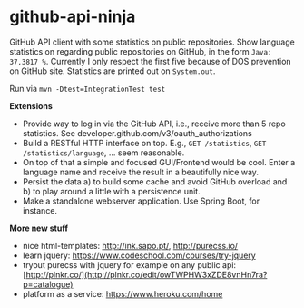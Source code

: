 github-api-ninja
================

GitHub API client with some statistics on public repositories. Show language statistics on regarding public 
repositories on GitHub, in the form `Java: 37,3817 %`. Currently I only respect the first five because of DOS 
prevention on GitHub site. Statistics are printed out on `System.out`.

Run via `mvn -Dtest=IntegrationTest test`

**Extensions**

- Provide way to log in via the GitHub API, i.e., receive more than 5 repo statistics. 
See developer.github.com/v3/oauth_authorizations
- Build a RESTful HTTP interface on top. E.g., `GET /statistics`, `GET /statistics/language`, ... seem reasonable.
- On top of that a simple and focused GUI/Frontend would be cool. Enter a language name and receive the result in a 
beautifully nice way. 
- Persist the data a) to build some cache and avoid GitHub overload and b) to play around a little with a persistence
 unit.
- Make a standalone webserver application. Use Spring Boot, for instance. 

**More new stuff**

- nice html-templates: http://ink.sapo.pt/, http://purecss.io/
- learn jquery: https://www.codeschool.com/courses/try-jquery
- tryout purecss with jquery for example on any public api: [http://plnkr.co/](http://plnkr.co/edit/owTWPHW3xZDE8vnHn7ra?p=catalogue)
- platform as a service: https://www.heroku.com/home
